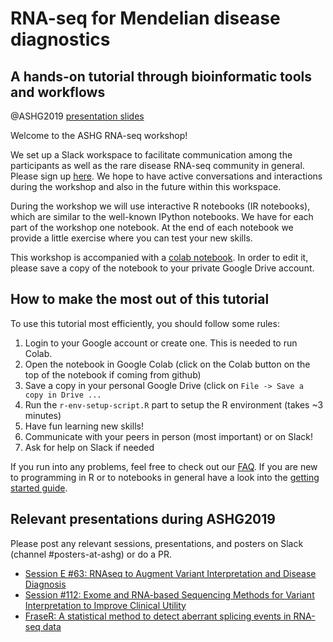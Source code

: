 RNA-seq for Mendelian disease diagnostics
===
A hands-on tutorial through bioinformatic tools and workflows
---
@ASHG2019 [presentation slides](https://tinyurl.com/y6bsa6sc)

Welcome to the ASHG RNA-seq workshop!



We set up a Slack workspace to facilitate communication among the participants as well as the rare disease RNA-seq community in general.
Please sign up [here](https://tinyurl.com/y3f5koke). We hope to have active conversations and interactions during the workshop and also in the future within this workspace.

During the workshop we will use interactive R notebooks (IR notebooks), which are similar to the well-known IPython notebooks.
We have for each part of the workshop one notebook. At the end of each notebook we provide a little exercise where you can test your new skills. 

This workshop is accompanied with a [colab notebook](http://tinyurl.com/RNA-ASHG-colab). In order to edit it, please save a copy of the notebook to your private Google Drive account.  

How to make the most out of this tutorial
---

To use this tutorial most efficiently, you should follow some rules:

1. Login to your Google account or create one. This is needed to run Colab.
1. Open the notebook in Google Colab (click on the Colab button on the top of the notebook if coming from github)
1. Save a copy in your personal Google Drive (click on `File -> Save a copy in Drive ...`
1. Run the `r-env-setup-script.R` part to setup the R environment (takes ~3 minutes)
1. Have fun learning new skills!
1. Communicate with your peers in person (most important) or on Slack!
1. Ask for help on Slack if needed

If you run into any problems, feel free to check out our [FAQ](https://tinyurl.com/y496ph8x).
If you are new to programming in R or to notebooks in general have a look into the [getting started guide](https://colab.research.google.com/drive/1KCvunOIUTny_moZppDmcJVkt-Zm0jwf5).

## Relevant presentations during ASHG2019

Please post any relevant sessions, presentations, and posters on Slack (channel \#posters-at-ashg) or do a PR.

* [Session E #63: RNAseq to Augment Variant Interpretation and Disease Diagnosis](https://eventpilotadmin.com/web/page.php?page=Session&project=ASHG19&id=163)
* [Session #112: Exome and RNA-based Sequencing Methods for Variant Interpretation to Improve Clinical Utility](https://eventpilotadmin.com/web/page.php?page=Session&project=ASHG19&id=212)
* [FraseR: A statistical method to detect aberrant splicing events in RNA-seq data](https://eventpilotadmin.com/web/page.php?page=IntHtml&project=ASHG19&id=1922872)

